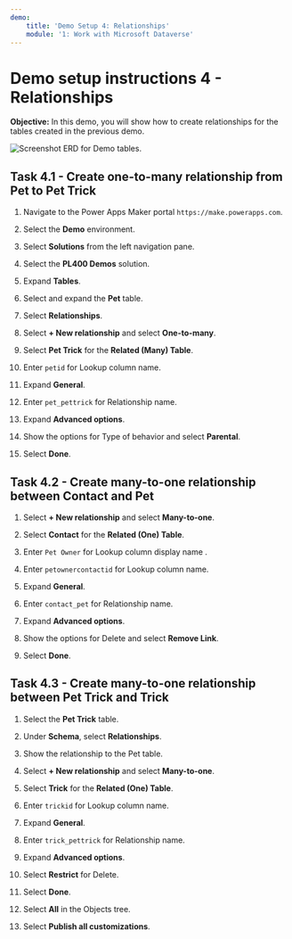 ```yaml
---
demo:
    title: 'Demo Setup 4: Relationships'
    module: '1: Work with Microsoft Dataverse'
---
```


# Demo setup instructions 4 - Relationships

**Objective:** In this demo, you will show how to create relationships for the tables created in the previous demo.

![Screenshot ERD for Demo tables.](../images/Demos/demo-erd.png)

## Task 4.1 - Create one-to-many relationship from Pet to Pet Trick

1. Navigate to the Power Apps Maker portal `https://make.powerapps.com`.

1. Select the **Demo** environment.
1. Select **Solutions** from the left navigation pane.
1. Select the **PL400 Demos** solution.
1. Expand **Tables**.
1. Select and expand the **Pet** table.
1. Select **Relationships**.

1. Select **+ New relationship** and select **One-to-many**.
1. Select **Pet Trick** for the **Related (Many) Table**.
1. Enter `petid` for Lookup column name.
1. Expand **General**.
1. Enter `pet_pettrick` for Relationship name.
1. Expand **Advanced options**.
1. Show the options for Type of behavior and select **Parental**.
1. Select **Done**.

## Task 4.2 - Create many-to-one relationship between Contact and Pet

1. Select **+ New relationship** and select **Many-to-one**.

1. Select **Contact** for the **Related (One) Table**.
1. Enter `Pet Owner` for Lookup column display name .
1. Enter `petownercontactid` for Lookup column name.
1. Expand **General**.
1. Enter `contact_pet` for Relationship name.
1. Expand **Advanced options**.
1. Show the options for Delete and select **Remove Link**.
1. Select **Done**.

## Task 4.3 - Create many-to-one relationship between Pet Trick and Trick

1. Select the **Pet Trick** table.

1. Under **Schema**, select **Relationships**.
1. Show the relationship to the Pet table.
1. Select **+ New relationship** and select **Many-to-one**.
1. Select **Trick** for the **Related (One) Table**.
1. Enter `trickid` for Lookup column name.
1. Expand **General**.
1. Enter `trick_pettrick` for Relationship name.
1. Expand **Advanced options**.
1. Select **Restrict** for Delete.
1. Select **Done**.

1. Select **All** in the Objects tree.
1. Select **Publish all customizations**.
